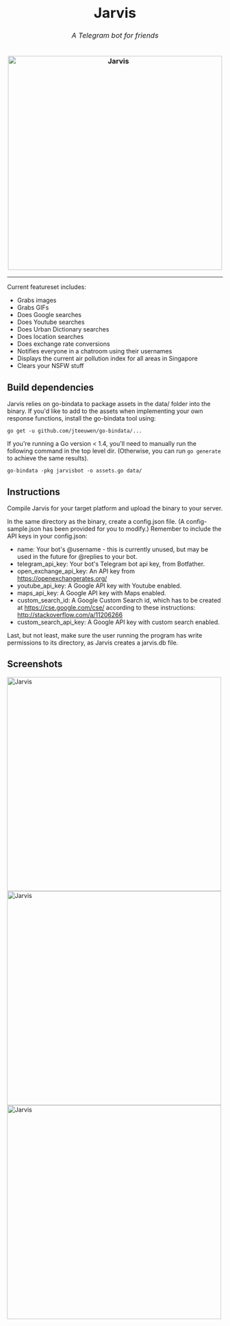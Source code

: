 <h3 align="center">
  <div align="center">
    <h1>Jarvis</h1>
    <h6>A Telegram bot for friends</h6>
  </div>
  <a href="https://github.com/ejamesc/jarvisbot">
    <img src="http://i.imgur.com/yZBaf9T.png" alt="Jarvis" width="500" />
  </a>
</h3>

------

Current featureset includes: 

* Grabs images
* Grabs GIFs
* Does Google searches
* Does Youtube searches
* Does Urban Dictionary searches
* Does location searches
* Does exchange rate conversions
* Notifies everyone in a chatroom using their usernames
* Displays the current air pollution index for all areas in Singapore
* Clears your NSFW stuff

## Build dependencies
Jarvis relies on go-bindata to package assets in the data/ folder into the
binary. If you'd like to add to the assets when implementing your own response functions, 
install the go-bindata tool using:

```go get -u github.com/jteeuwen/go-bindata/... ```

If you're running a Go version < 1.4, you'll need to manually run the following
command in the top level dir. (Otherwise, you can run `go generate` to achieve
the same results).

```go-bindata -pkg jarvisbot -o assets.go data/```

## Instructions 
Compile Jarvis for your target platform and upload the binary to your server. 

In the same directory as the binary, create a config.json file. (A
config-sample.json has been provided for you to modify.) Remember to include the API keys
in your config.json:

* name: Your bot's @username - this is currently unused, but may be used in the
  future for @replies to your bot.
* telegram_api_key: Your bot's Telegram bot api key, from Botfather.
* open_exchange_api_key: An API key from https://openexchangerates.org/
* youtube_api_key: A Google API key with Youtube enabled.
* maps_api_key: A Google API key with Maps enabled.
* custom_search_id: A Google Custom Search id, which has to be created at https://cse.google.com/cse/ according to these instructions: http://stackoverflow.com/a/11206266
* custom_search_api_key: A Google API key with custom search enabled.

Last, but not least, make sure the user running the program has write permissions to its directory, 
as Jarvis creates a jarvis.db file.

## Screenshots

<img src="http://i.imgur.com/GldfYIX.png" alt="Jarvis" width="500" />
<img src="http://i.imgur.com/uGmOQIC.png" alt="Jarvis" width="500" />
<img src="http://i.imgur.com/EWMJEoF.png" alt="Jarvis" width="500" />
